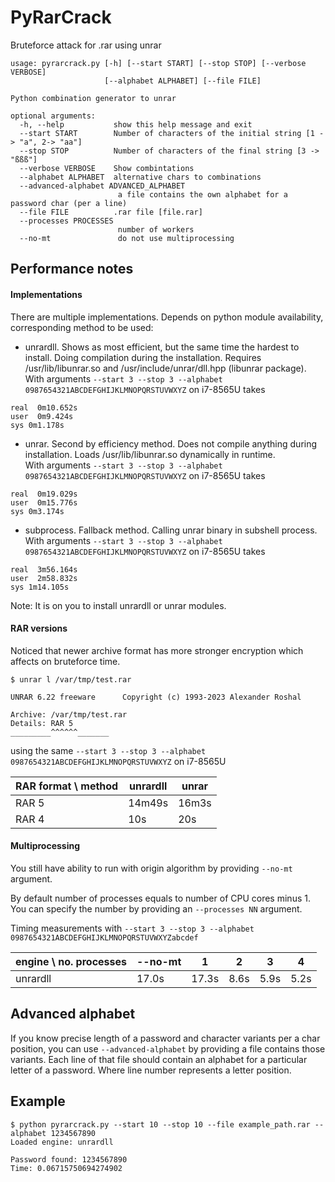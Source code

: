 # PyRarCrack
Bruteforce attack for .rar using unrar

```
usage: pyrarcrack.py [-h] [--start START] [--stop STOP] [--verbose VERBOSE]
                     [--alphabet ALPHABET] [--file FILE]

Python combination generator to unrar

optional arguments:
  -h, --help           show this help message and exit
  --start START        Number of characters of the initial string [1 -> "a", 2-> "aa"]
  --stop STOP          Number of characters of the final string [3 -> "ßßß"]
  --verbose VERBOSE    Show combintations
  --alphabet ALPHABET  alternative chars to combinations
  --advanced-alphabet ADVANCED_ALPHABET
                        a file contains the own alphabet for a password char (per a line)
  --file FILE          .rar file [file.rar]
  --processes PROCESSES
                        number of workers
  --no-mt               do not use multiprocessing
```

## Performance notes

#### Implementations

There are multiple implementations. Depends on python module availability,
corresponding method to be used:

* unrardll. Shows as most efficient, but the same time the hardest to install.
Doing compilation during the installation. 
Requires /usr/lib/libunrar.so and /usr/include/unrar/dll.hpp (libunrar package).  
With arguments `--start 3 --stop 3 --alphabet 0987654321ABCDEFGHIJKLMNOPQRSTUVWXYZ` on i7-8565U takes 
```
real  0m10.652s
user  0m9.424s
sys 0m1.178s
```

* unrar. Second by efficiency method. Does not compile anything during installation.
Loads /usr/lib/libunrar.so dynamically in runtime.  
With arguments `--start 3 --stop 3 --alphabet 0987654321ABCDEFGHIJKLMNOPQRSTUVWXYZ` on i7-8565U takes 
```
real  0m19.029s
user  0m15.776s
sys 0m3.174s
```

* subprocess. Fallback method. Calling unrar binary in subshell process.  
With arguments `--start 3 --stop 3 --alphabet 0987654321ABCDEFGHIJKLMNOPQRSTUVWXYZ` on i7-8565U takes 
```
real  3m56.164s
user  2m58.832s
sys 1m14.105s
```

Note: It is on you to install unrardll or unrar modules.

#### RAR versions

Noticed that newer archive format has more stronger encryption which affects on bruteforce time.
```
$ unrar l /var/tmp/test.rar 

UNRAR 6.22 freeware      Copyright (c) 1993-2023 Alexander Roshal

Archive: /var/tmp/test.rar
Details: RAR 5
_________^^^^^^_______
```

using the same `--start 3 --stop 3 --alphabet 0987654321ABCDEFGHIJKLMNOPQRSTUVWXYZ` on i7-8565U

|RAR format \ method       | unrardll  | unrar |
|--------------------------|-----------|-------|
|RAR 5                     | 14m49s    | 16m3s |
|RAR 4                     | 10s       | 20s   |


#### Multiprocessing 

You still have ability to run with origin algorithm by providing `--no-mt` argument.

By default number of processes equals to number of CPU cores minus 1.  
You can specify the number by providing an `--processes NN` argument.

Timing measurements with `--start 3 --stop 3 --alphabet 0987654321ABCDEFGHIJKLMNOPQRSTUVWXYZabcdef`

| engine \ no. processes | --no-mt |  1  | 2  | 3  | 4  |
|------------------------|---------|-----|----|----|----|
|  unrardll              | 17.0s   |17.3s|8.6s|5.9s|5.2s|

## Advanced alphabet

If you know precise length of a password and character variants per a char position, you
can use `--advanced-alphabet` by providing a file contains those variants. Each line of that file
should contain an alphabet for a particular letter of a password. Where line number represents
a letter position.

## Example

```
$ python pyrarcrack.py --start 10 --stop 10 --file example_path.rar --alphabet 1234567890
Loaded engine: unrardll

Password found: 1234567890
Time: 0.06715750694274902
```
